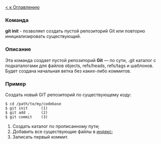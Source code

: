 [< к Оглавлению](/readme.md)
### Команда
**git init** - позволяет создать пустой репозиторий Git или повторно инициализировать существующий.

### Описание
Эта команда создает пустой репозиторий **Git** — по сути, .git каталог с подкаталогами для файлов objects, refs/heads, refs/tags и шаблонов. Будет создана начальная ветка без каких-либо коммитов.

### Пример

Создать новый GIT репозиторий по существующему коду:

    $ cd /path/to/my/codebase
    $ git init      (1)
    $ git add .     (2)
    $ git commit    (3)

 1. Создать каталог по прописанному пути;
 2. Добавить все существующие файлы в [индекс](/commands/add.md);
 3. Записать первый коммит.